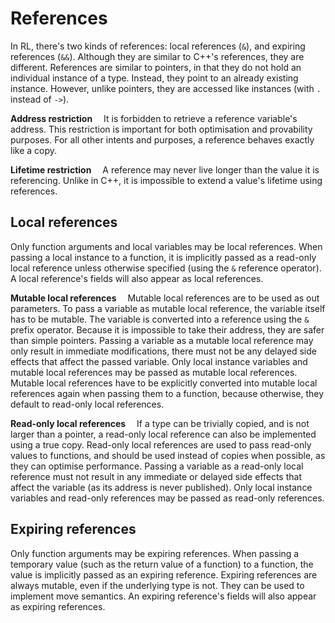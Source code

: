 # References

In RL, there's two kinds of references: local references (`&`), and expiring references (`&&`).
Although they are similar to C++'s references, they are different.
References are similar to pointers, in that they do not hold an individual instance of a type.
Instead, they point to an already existing instance.
However, unlike pointers, they are accessed like instances (with `.` instead of `->`).

**Address restriction**&emsp;
It is forbidden to retrieve a reference variable's address.
This restriction is important for both optimisation and provability purposes.
For all other intents and purposes, a reference behaves exactly like a copy.

**Lifetime restriction**&emsp;
A reference may never live longer than the value it is referencing.
Unlike in C++, it is impossible to extend a value's lifetime using references.

## Local references

Only function arguments and local variables may be local references.
When passing a local instance to a function, it is implicitly passed as a read-only local reference unless otherwise specified (using the `&` reference operator).
A local reference's fields will also appear as local references.

**Mutable local references**&emsp;
Mutable local references are to be used as out parameters.
To pass a variable as mutable local reference, the variable itself has to be mutable.
The variable is converted into a reference using the `&` prefix operator.
Because it is impossible to take their address, they are safer than simple pointers.
Passing a variable as a mutable local reference may only result in immediate modifications, there must not be any delayed side effects that affect the passed variable.
Only local instance variables and mutable local references may be passed as mutable local references.
Mutable local references have to be explicitly converted into mutable local references again when passing them to a function, because otherwise, they default to read-only local references.

**Read-only local references**&emsp;
If a type can be trivially copied, and is not larger than a pointer, a read-only local reference can also be implemented using a true copy.
Read-only local references are used to pass read-only values to functions, and should be used instead of copies when possible, as they can optimise performance.
Passing a variable as a read-only local reference must not result in any immediate or delayed side effects that affect the variable (as its address is never published).
Only local instance variables and read-only references may be passed as read-only references.

## Expiring references
Only function arguments may be expiring references.
When passing a temporary value (such as the return value of a function) to a function, the value is implicitly passed as an expiring reference.
Expiring references are always mutable, even if the underlying type is not.
They can be used to implement move semantics.
An expiring reference's fields will also appear as expiring references.